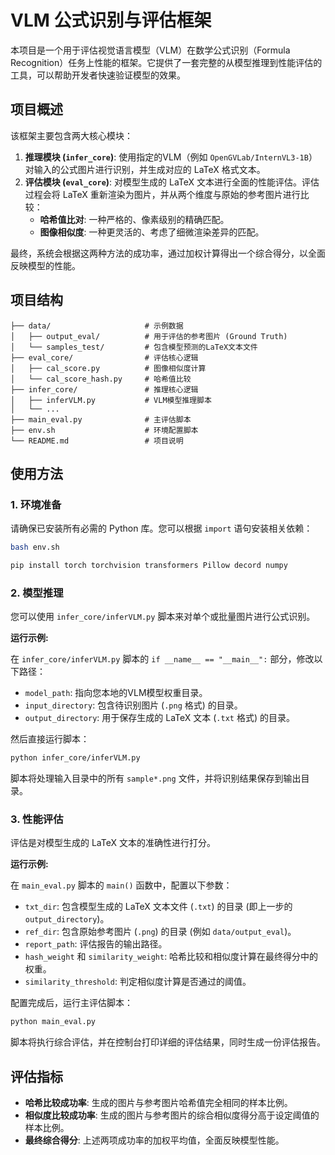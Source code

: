 # VLM 公式识别与评估框架

本项目是一个用于评估视觉语言模型（VLM）在数学公式识别（Formula Recognition）任务上性能的框架。它提供了一套完整的从模型推理到性能评估的工具，可以帮助开发者快速验证模型的效果。

## 项目概述

该框架主要包含两大核心模块：

1.  **推理模块 (`infer_core`)**: 使用指定的VLM（例如 `OpenGVLab/InternVL3-1B`）对输入的公式图片进行识别，并生成对应的 LaTeX 格式文本。
2.  **评估模块 (`eval_core`)**: 对模型生成的 LaTeX 文本进行全面的性能评估。评估过程会将 LaTeX 重新渲染为图片，并从两个维度与原始的参考图片进行比较：
    *   **哈希值比对**: 一种严格的、像素级别的精确匹配。
    *   **图像相似度**: 一种更灵活的、考虑了细微渲染差异的匹配。

最终，系统会根据这两种方法的成功率，通过加权计算得出一个综合得分，以全面反映模型的性能。

## 项目结构
```
├── data/                     # 示例数据
│   ├── output_eval/          # 用于评估的参考图片 (Ground Truth)
│   └── samples_test/         # 包含模型预测的LaTeX文本文件
├── eval_core/                # 评估核心逻辑
│   ├── cal_score.py          # 图像相似度计算
│   └── cal_score_hash.py     # 哈希值比较
├── infer_core/               # 推理核心逻辑
│   ├── inferVLM.py           # VLM模型推理脚本
│   └── ...
├── main_eval.py              # 主评估脚本
├── env.sh                    # 环境配置脚本
└── README.md                 # 项目说明
```


## 使用方法

### 1. 环境准备

请确保已安装所有必需的 Python 库。您可以根据 `import` 语句安装相关依赖：

```bash
bash env.sh

pip install torch torchvision transformers Pillow decord numpy
```

### 2. 模型推理

您可以使用 `infer_core/inferVLM.py` 脚本来对单个或批量图片进行公式识别。

**运行示例:**

在 `infer_core/inferVLM.py` 脚本的 `if __name__ == "__main__":` 部分，修改以下路径：

- `model_path`: 指向您本地的VLM模型权重目录。
- `input_directory`: 包含待识别图片 (`.png` 格式) 的目录。
- `output_directory`: 用于保存生成的 LaTeX 文本 (`.txt` 格式) 的目录。

然后直接运行脚本：

```bash
python infer_core/inferVLM.py
```

脚本将处理输入目录中的所有 `sample*.png` 文件，并将识别结果保存到输出目录。

### 3. 性能评估

评估是对模型生成的 LaTeX 文本的准确性进行打分。

**运行示例:**

在 `main_eval.py` 脚本的 `main()` 函数中，配置以下参数：

- `txt_dir`: 包含模型生成的 LaTeX 文本文件 (`.txt`) 的目录 (即上一步的 `output_directory`)。
- `ref_dir`: 包含原始参考图片 (`.png`) 的目录 (例如 `data/output_eval`)。
- `report_path`: 评估报告的输出路径。
- `hash_weight` 和 `similarity_weight`: 哈希比较和相似度计算在最终得分中的权重。
- `similarity_threshold`: 判定相似度计算是否通过的阈值。

配置完成后，运行主评估脚本：

```bash
python main_eval.py
```

脚本将执行综合评估，并在控制台打印详细的评估结果，同时生成一份评估报告。

## 评估指标

- **哈希比较成功率**: 生成的图片与参考图片哈希值完全相同的样本比例。
- **相似度比较成功率**: 生成的图片与参考图片的综合相似度得分高于设定阈值的样本比例。
- **最终综合得分**: 上述两项成功率的加权平均值，全面反映模型性能。
